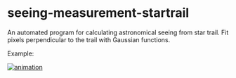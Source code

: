 # seeing-measurement-startrail

An automated program for calculating astronomical seeing from star trail. Fit pixels perpendicular to the trail with Gaussian functions. 

Example:

[![animation](/example/fwhms_v24039_1200_001.gif)](https://youtu.be/rWP8EiwFeyk)

